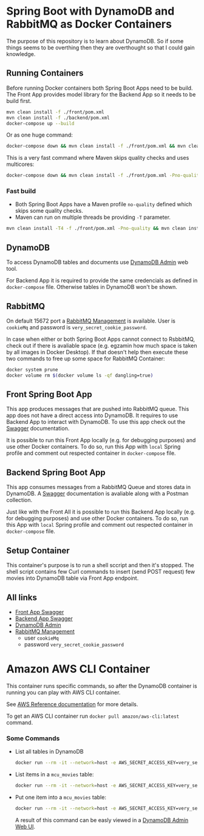 # Spring Boot with DynamoDB and RabbitMQ as Docker Containers

The purpose of this repository is to learn about DynamoDB. So if some things seems to be overthing then they are overthought so that I could gain knowledge.

## Running Containers

Before running Docker containers both Spring Boot Apps need to be build. The Front App provides model library for the Backend App so it needs to be build first.

```bash
mvn clean install -f ./front/pom.xml
mvn clean install -f ./backend/pom.xml
docker-compose up --build
```

Or as one huge command:
```bash
docker-compose down && mvn clean install -f ./front/pom.xml && mvn clean install -f ./backend/pom.xml && docker-compose up --build
```

This is a very fast command where Maven skips quality checks and uses multicores:
```bash
docker-compose down && mvn clean install -f ./front/pom.xml -Pno-quality -T4 && mvn clean install -f ./backend/pom.xml -Pno-quality -T4 && docker-compose up --build
```

### Fast build

 * Both Spring Boot Apps have a Maven profile `no-quality` defined which skips some quality checks.
 * Maven can run on multiple threads be providing `-T` parameter.

 ```bash
 mvn clean install -T4 -f ./front/pom.xml -Pno-quality && mvn clean install -T4 -f ./backend/pom.xml -Pno-quality
 ```

## DynamoDB

To access DynamoDB tables and documents use [DynamoDB Admin](http://localhost:8080) web tool.

For Backend App it is required to provide the same credencials as defined in `docker-compose` file. Otherwise tables in DynamoDB won't be shown.

## RabbitMQ

On default 15672 port a [RabbitMQ Management](http://localhost:15672) is available. User is `cookieMq` and password is `very_secret_cookie_password`.

In case when either or both Spring Boot Apps cannot connect to RsbbitMQ, check out if there is avaliable space (e.g. egzamin how much space is taken by all images in Docker Desktop). If that doesn't help then execute these two commands to free up some space for RabbitMQ Container:
 ```bash
 docker system prune
 docker volume rm $(docker volume ls -qf dangling=true)
 ```

## Front Spring Boot App

This app produces messages that are pushed into RabbitMQ queue. This app does not have a direct access into DynamoDB. It requires to use Backend App to interact with DynamoDB. To use this app check out the 
[Swagger](http://localhost:8081/api/swagger-ui/) documentation.

It is possible to run this Front App locally (e.g. for debugging purposes) and use other Docker containers. To do so, run this App with `local` Spring profile and comment out respected container in `docker-compose` file.

## Backend Spring Boot App

This app consumes messages from a RabbitMQ Queue and stores data in DynamoDB.
A [Swagger](http://localhost:8082/api/swagger-ui/) documentation is avaliable along with a Postman collection.

Just like with the Front All it is possible to run this Backend App locally (e.g. for debugging purposes) and use other Docker containers. To do so, run this App with `local` Spring profile and comment out respected container in `docker-compose` file.

## Setup Container

This container's purpose is to run a shell sccript and then it's stopped. The shell script contains few Curl commands to insert (send POST request) few movies into DynamoDB table via Front App endpoint.

## All links
 * [Front App Swagger](http://localhost:8081/api/swagger-ui/)
 * [Backend App Swagger](http://localhost:8082/api/swagger-ui/)
 * [DynamoDB Admin](http://localhost:8080)
 * [RabbitMQ Management](http://localhost:15672)
    * user `cookieMq`
    * password `very_secret_cookie_password`

# Amazon AWS CLI Container

This container runs specific commands, so after the DynamoDB container is running you can play with AWS CLI container.

See [AWS Reference documentation](https://awscli.amazonaws.com/v2/documentation/api/latest/reference/dynamodb/index.html) for more details.

To get an AWS CLI container run `docker pull amazon/aws-cli:latest` command.

### Some Commands

 * List all tables in DynamoDB
   ```bash
   docker run --rm -it --network=host -e AWS_SECRET_ACCESS_KEY=very_secret_aws_key -e AWS_ACCESS_KEY_ID=very_secret_aws_access_key -e AWS_DEFAULT_REGION=local amazon/aws-cli dynamodb list-tables --endpoint-url=http://localhost:8000/
   ```
 * List items in a `mcu_movies` table:
   ```bash
   docker run --rm -it --network=host -e AWS_SECRET_ACCESS_KEY=very_secret_aws_key -e AWS_ACCESS_KEY_ID=very_secret_aws_access_key -e AWS_DEFAULT_REGION=local amazon/aws-cli dynamodb scan --table-name mcu_movies --endpoint-url=http://localhost:8000/
   ```
 * Put one item into a `mcu_movies` table:
   ```bash
   docker run --rm -it --network=host -e AWS_SECRET_ACCESS_KEY=very_secret_aws_key -e AWS_ACCESS_KEY_ID=very_secret_aws_access_key -e AWS_DEFAULT_REGION=local amazon/aws-cli dynamodb put-item --table-name mcu_movies --item '{"title": {"S": "Black Widow"}, "release_year": {"N": "2021"}, "created_at": {"S": "by aws cli"}}' --endpoint-url=http://localhost:8000/
   ```
   A result of this command can be easly viewed in a [DynamoDB Admin Web UI](http://localhost:8080/tables/mcu_movies).
